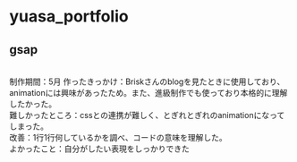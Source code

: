 # yuasa_portfolio
<h2>gsap</h2><br>
制作期間：5月
作ったきっかけ：Briskさんのblogを見たときに使用しており、animationには興味があったため。また、進級制作でも使っており本格的に理解したかった。<br>
難しかったところ：cssとの連携が難しく、とぎれとぎれのanimationになってしまった。<br>
改善：1行1行何しているかを調べ、コードの意味を理解した。<br>
よかったこと：自分がしたい表現をしっかりできた<br>

